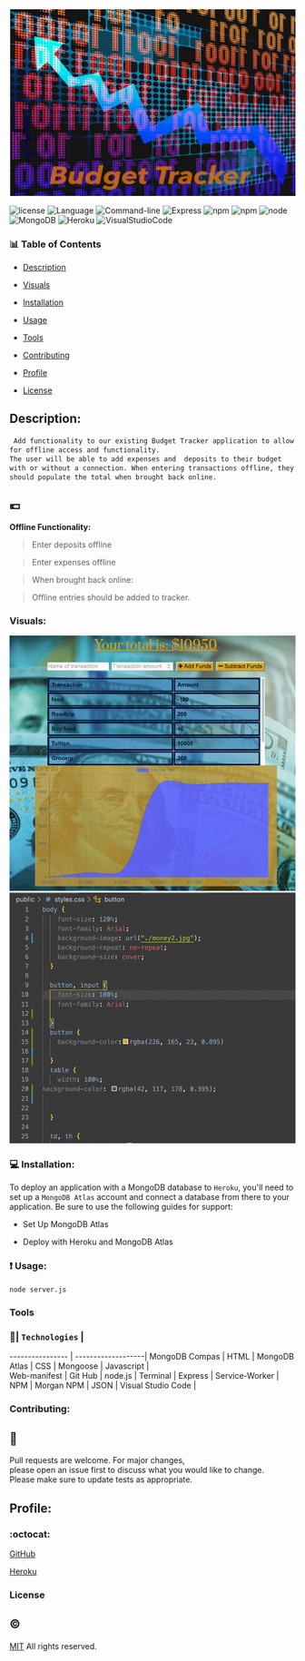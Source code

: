 
 <img src ="./public/tracker-2.png">


![license](https://img.shields.io/badge/license-MIT-blue.svg)
![Language](https://img.shields.io/badge/Languages-HTML,CSS,Jquery,Nodes-violet.svg)
![Command-line](https://img.shields.io/badge/Command-line-blueviolet.svg)
![Express](https://img.shields.io/badge/Express-turquoise.svg)
![npm](https://img.shields.io/badge/npm-red.svg)
![npm](https://img.shields.io/badge/npm-install-grey.svg)
![node](https://img.shields.io/badge/node-green.svg)
![MongoDB](https://img.shields.io/badge/MongoDB-yellow.svg)
![Heroku](https://img.shields.io/badge/Heroku-orange.svg)
![VisualStudioCode](https://img.shields.io/badge/VSC-darkblue.svg) 


### :bar_chart: Table of Contents 

* [Description](#Description)

* [Visuals](#Visuals)

* [Installation](#Installations)

* [Usage](#Usage)

* [Tools](#Tools)

* [Contributing](#Contributing)

* [Profile](#Profile)

* [License](#License)



 ## Description:

``` 
 Add functionality to our existing Budget Tracker application to allow for offline access and functionality.
The user will be able to add expenses and  deposits to their budget with or without a connection. When entering transactions offline, they should populate the total when brought back online.
```
 ## :euro:

**Offline Functionality:**


> Enter deposits offline 

> Enter expenses offline

> When brought back online:

>Offline entries should be added to tracker.

###  Visuals: 

![image](./public/picture.png) <br>
![Giphy](./public/gif-min.gif)


### :computer: Installation:

To deploy an application with a MongoDB database to `Heroku`, you'll need to set up a `MongoDB Atlas` account and connect a database from there to your application. Be sure to use the following guides for support:

- Set Up MongoDB Atlas

- Deploy with Heroku and MongoDB Atlas


### :exclamation: Usage:

`node server.js`


###  Tools

### :floppy_disk:|  ``Technologies``  |  
---------------- | -------------------| 
MongoDB Compas   | HTML               |
MongoDB Atlas    | CSS                |
Mongoose         | Javascript         |       
Web-manifest     | Git Hub            |
node.js          | Terminal           |
Express          | Service-Worker     |
NPM              | Morgan NPM         |
JSON             | Visual Studio Code |
      

### Contributing:

## :wave: 
Pull requests are welcome. For major changes,
<br>
please open an issue first to discuss what you would like to change.<br>
Please make sure to update tests as appropriate.


## Profile:


### :octocat: 
[GitHub](https://github.com/adpir/Progressive-Budget)<br>

[Heroku](https://stark-waters-65434.herokuapp.com/)


### License

## :copyright: 
[MIT](https://github.com/adpir/Progressive-Budget/blob/main/LICENSE) All rights reserved.
